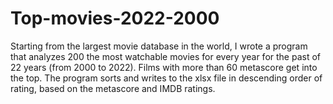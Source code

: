 # Top-movies-2022-2000

Starting from the largest movie database in the world, I wrote a program that analyzes 200 the most watchable movies for every year for the past of 22 years (from 2000 to 2022). Films with more than 60 metascore get into the top. The program sorts and writes to the xlsx file in descending order of rating, based on the metascore and IMDB ratings.

